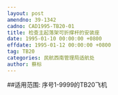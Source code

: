 ```yaml
---
layout: post
amendno: 39-1342
cadno: CAD1995-TB20-01
title: 检查主起落架可折撑杆的安装座
date: 1995-01-10 00:00:00 +0800
effdate: 1995-01-12 00:00:00 +0800
tag: TB20
categories: 民航西南管理局适航处
author: 蔡标
---
```


##适用范围:
序号1-9999的TB20飞机

